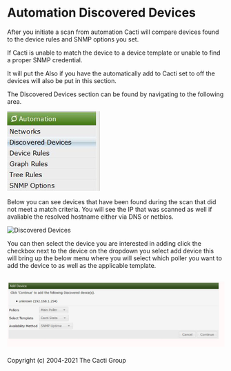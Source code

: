 # Automation Discovered Devices

After you initiate a scan from automation Cacti will compare devices found to the device rules and SNMP options you set.

If Cacti is unable to match the device to a device template or unable to find a proper SNMP credential.

It will put the Also if you have the automatically add to Cacti set to off the devices will also be put in this section.

The Discovered Devices section can be found by navigating to the following area.

![Discovered Devices](images/automation-discovered-devices-dropdown.JPG)


Below you can see devices that have been found during the scan that did not meet a match criteria.
You will see the IP that was scanned as well if avaliable the resolved hostname either via DNS or netbios.

![Discovered Devices](images/automation-devices.png)

You can then select the device you are interested in adding click the checkbox next to the device
on the dropdown you select add device this will bring up the below menu where you will select which poller 
you want to add the device to as well as the applicable template.

![Discovered Devices](images/discovered-device-add-menu.JPG)
---
Copyright (c) 2004-2021 The Cacti Group
